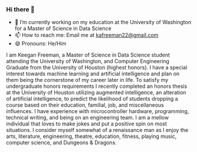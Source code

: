 ### Hi there 👋

- 🔭 I’m currently working on my education at the University of Washington for a Master of Science in Data Science
- 📫 How to reach me: Email me at kafreeman22@gmail.com
- 😄 Pronouns: He/Him


I am Keegan Freeman, a Master of Science in Data Science student attending the University of Washington, and Computer Engineering Graduate from the University of Houston (highest honors). I have a special interest towards machine learning and artificial intelligence and plan on them being the cornerstone of my career later in life. To satisfy my undergraduate honors requirements I recently completed an honors thesis at the University of Houston utilizing augmented intelligence, an alteration of artificial intelligence, to predict the likelihood of students dropping a course based on their education, familial, job, and miscellaneous influences. I have experience with microcontroller hardware, programming, technical writing, and being on an engineering team. I am a mellow individual that loves to make jokes and put a positive spin on most situations. I consider myself somewhat of a renaissance man as I enjoy the arts, literature, engineering, theatre, education, fitness, playing music, computer science, and Dungeons & Dragons.
